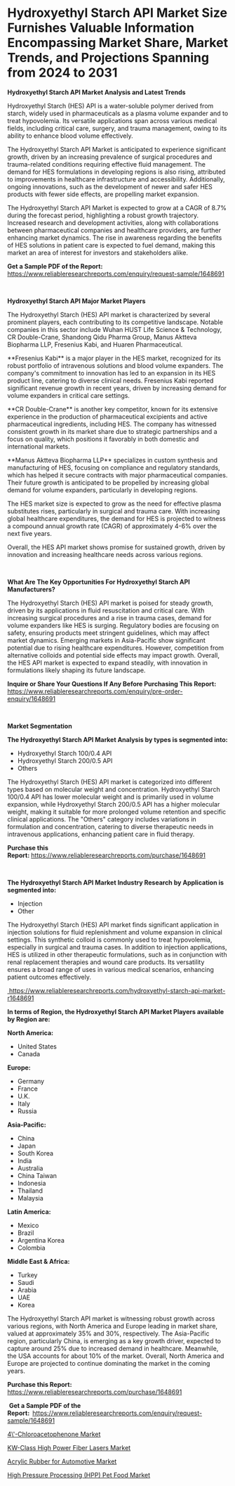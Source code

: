 <p><h1>Hydroxyethyl Starch API Market Size Furnishes Valuable Information Encompassing Market Share, Market Trends, and Projections Spanning from 2024 to 2031</h1></p><p><strong>Hydroxyethyl Starch API Market Analysis and Latest Trends</strong></p>
<p><p>Hydroxyethyl Starch (HES) API is a water-soluble polymer derived from starch, widely used in pharmaceuticals as a plasma volume expander and to treat hypovolemia. Its versatile applications span across various medical fields, including critical care, surgery, and trauma management, owing to its ability to enhance blood volume effectively.</p><p>The Hydroxyethyl Starch API Market is anticipated to experience significant growth, driven by an increasing prevalence of surgical procedures and trauma-related conditions requiring effective fluid management. The demand for HES formulations in developing regions is also rising, attributed to improvements in healthcare infrastructure and accessibility. Additionally, ongoing innovations, such as the development of newer and safer HES products with fewer side effects, are propelling market expansion.</p><p>The Hydroxyethyl Starch API Market is expected to grow at a CAGR of 8.7% during the forecast period, highlighting a robust growth trajectory. Increased research and development activities, along with collaborations between pharmaceutical companies and healthcare providers, are further enhancing market dynamics. The rise in awareness regarding the benefits of HES solutions in patient care is expected to fuel demand, making this market an area of interest for investors and stakeholders alike.</p></p>
<p><strong>Get a Sample PDF of the Report:&nbsp;</strong> <a href="https://www.reliableresearchreports.com/enquiry/request-sample/1648691?utm_campaign=112&utm_medium=2&utm_source=Github&utm_content=ia&utm_term=29122024&utm_id=hydroxyethyl-starch-api">https://www.reliableresearchreports.com/enquiry/request-sample/1648691</a></p>
<p>&nbsp;</p>
<p><strong>Hydroxyethyl Starch API Major Market Players</strong></p>
<p><p>The Hydroxyethyl Starch (HES) API market is characterized by several prominent players, each contributing to its competitive landscape. Notable companies in this sector include Wuhan HUST Life Science & Technology, CR Double-Crane, Shandong Qidu Pharma Group, Manus Aktteva Biopharma LLP, Fresenius Kabi, and Huaren Pharmaceutical.</p><p>**Fresenius Kabi** is a major player in the HES market, recognized for its robust portfolio of intravenous solutions and blood volume expanders. The company's commitment to innovation has led to an expansion in its HES product line, catering to diverse clinical needs. Fresenius Kabi reported significant revenue growth in recent years, driven by increasing demand for volume expanders in critical care settings.</p><p>**CR Double-Crane** is another key competitor, known for its extensive experience in the production of pharmaceutical excipients and active pharmaceutical ingredients, including HES. The company has witnessed consistent growth in its market share due to strategic partnerships and a focus on quality, which positions it favorably in both domestic and international markets.</p><p>**Manus Aktteva Biopharma LLP** specializes in custom synthesis and manufacturing of HES, focusing on compliance and regulatory standards, which has helped it secure contracts with major pharmaceutical companies. Their future growth is anticipated to be propelled by increasing global demand for volume expanders, particularly in developing regions.</p><p>The HES market size is expected to grow as the need for effective plasma substitutes rises, particularly in surgical and trauma care. With increasing global healthcare expenditures, the demand for HES is projected to witness a compound annual growth rate (CAGR) of approximately 4-6% over the next five years.</p><p>Overall, the HES API market shows promise for sustained growth, driven by innovation and increasing healthcare needs across various regions. </p></p>
<p>&nbsp;</p>
<p><strong>What Are The Key Opportunities For Hydroxyethyl Starch API Manufacturers?</strong></p>
<p><p>The Hydroxyethyl Starch (HES) API market is poised for steady growth, driven by its applications in fluid resuscitation and critical care. With increasing surgical procedures and a rise in trauma cases, demand for volume expanders like HES is surging. Regulatory bodies are focusing on safety, ensuring products meet stringent guidelines, which may affect market dynamics. Emerging markets in Asia-Pacific show significant potential due to rising healthcare expenditures. However, competition from alternative colloids and potential side effects may impact growth. Overall, the HES API market is expected to expand steadily, with innovation in formulations likely shaping its future landscape.</p></p>
<p><strong>Inquire or Share Your Questions If Any Before Purchasing This Report:</strong> <a href="https://www.reliableresearchreports.com/enquiry/pre-order-enquiry/1648691?utm_campaign=112&utm_medium=2&utm_source=Github&utm_content=ia&utm_term=29122024&utm_id=hydroxyethyl-starch-api">https://www.reliableresearchreports.com/enquiry/pre-order-enquiry/1648691</a></p>
<p>&nbsp;</p>
<p><strong>Market Segmentation</strong></p>
<p><strong>The Hydroxyethyl Starch API Market Analysis by types is segmented into:</strong></p>
<p><ul><li>Hydroxyethyl Starch 100/0.4 API</li><li>Hydroxyethyl Starch 200/0.5 API</li><li>Others</li></ul></p>
<p><p>The Hydroxyethyl Starch (HES) API market is categorized into different types based on molecular weight and concentration. Hydroxyethyl Starch 100/0.4 API has lower molecular weight and is primarily used in volume expansion, while Hydroxyethyl Starch 200/0.5 API has a higher molecular weight, making it suitable for more prolonged volume retention and specific clinical applications. The "Others" category includes variations in formulation and concentration, catering to diverse therapeutic needs in intravenous applications, enhancing patient care in fluid therapy.</p></p>
<p><strong>Purchase this Report:&nbsp;</strong><a href="https://www.reliableresearchreports.com/purchase/1648691?utm_campaign=112&utm_medium=2&utm_source=Github&utm_content=ia&utm_term=29122024&utm_id=hydroxyethyl-starch-api">https://www.reliableresearchreports.com/purchase/1648691</a></p>
<p>&nbsp;</p>
<p><strong>The Hydroxyethyl Starch API Market Industry Research by Application is segmented into:</strong></p>
<p><ul><li>Injection</li><li>Other</li></ul></p>
<p><p>The Hydroxyethyl Starch (HES) API market finds significant application in injection solutions for fluid replenishment and volume expansion in clinical settings. This synthetic colloid is commonly used to treat hypovolemia, especially in surgical and trauma cases. In addition to injection applications, HES is utilized in other therapeutic formulations, such as in conjunction with renal replacement therapies and wound care products. Its versatility ensures a broad range of uses in various medical scenarios, enhancing patient outcomes effectively.</p></p>
<p><a href="https://www.reliableresearchreports.com/hydroxyethyl-starch-api-market-r1648691?utm_campaign=112&utm_medium=2&utm_source=Github&utm_content=ia&utm_term=29122024&utm_id=hydroxyethyl-starch-api">&nbsp;https://www.reliableresearchreports.com/hydroxyethyl-starch-api-market-r1648691</a></p>
<p><strong>In terms of Region, the Hydroxyethyl Starch API Market Players available by Region are:</strong></p>
<p>
    <p> <strong> North America: </strong>
        <ul>
            <li>United States</li>
            <li>Canada</li>
        </ul>
        </p> 
    <p> <strong> Europe: </strong>
        <ul>
            <li>Germany</li>
            <li>France</li>
            <li>U.K.</li>
            <li>Italy</li>
            <li>Russia</li>
        </ul>
        </p> 
    <p> <strong> Asia-Pacific: </strong>
        <ul>
            <li>China</li>
            <li>Japan</li>
            <li>South Korea</li>
            <li>India</li>
            <li>Australia</li>
            <li>China Taiwan</li>
            <li>Indonesia</li>
            <li>Thailand</li>
            <li>Malaysia</li>
        </ul>
        </p> 
    <p> <strong> Latin America: </strong>
        <ul>
            <li>Mexico</li>
            <li>Brazil</li>
            <li>Argentina Korea</li>
            <li>Colombia</li>
        </ul>
        </p> 
    <p> <strong> Middle East & Africa: </strong>
        <ul>
            <li>Turkey</li>
            <li>Saudi</li>
            <li>Arabia</li>
            <li>UAE</li>
            <li>Korea</li>
        </ul>
    </p>
    </p>
<p><p>The Hydroxyethyl Starch API market is witnessing robust growth across various regions, with North America and Europe leading in market share, valued at approximately 35% and 30%, respectively. The Asia-Pacific region, particularly China, is emerging as a key growth driver, expected to capture around 25% due to increased demand in healthcare. Meanwhile, the USA accounts for about 10% of the market. Overall, North America and Europe are projected to continue dominating the market in the coming years.</p></p>
<p><strong>Purchase this Report: </strong><a href="https://www.reliableresearchreports.com/purchase/1648691?utm_campaign=112&utm_medium=2&utm_source=Github&utm_content=ia&utm_term=29122024&utm_id=hydroxyethyl-starch-api">https://www.reliableresearchreports.com/purchase/1648691</a></p>
<p>&nbsp;<strong>Get a Sample PDF of the Report:&nbsp;&nbsp;</strong><a href="https://www.reliableresearchreports.com/enquiry/request-sample/1648691?utm_campaign=112&utm_medium=2&utm_source=Github&utm_content=ia&utm_term=29122024&utm_id=hydroxyethyl-starch-api">https://www.reliableresearchreports.com/enquiry/request-sample/1648691</a></p>
<p><strong></strong></p>
<p><p><a href="https://github.com/delindacallegari68/Market-Research-Report-List-1/blob/main/4-chloroacetophenone-market.md?utm_campaign=112&utm_medium=2&utm_source=Github&utm_content=ia&utm_term=29122024&utm_id=hydroxyethyl-starch-api">4\'-Chloroacetophenone Market</a></p><p><a href="https://github.com/steidmindy199393/Market-Research-Report-List-1/blob/main/kw-class-high-power-fiber-lasers-market.md?utm_campaign=112&utm_medium=2&utm_source=Github&utm_content=ia&utm_term=29122024&utm_id=hydroxyethyl-starch-api">KW-Class High Power Fiber Lasers Market</a></p><p><a href="https://github.com/klindsey95/Market-Research-Report-List-1/blob/main/acrylic-rubber-for-automotive-market.md?utm_campaign=112&utm_medium=2&utm_source=Github&utm_content=ia&utm_term=29122024&utm_id=hydroxyethyl-starch-api">Acrylic Rubber for Automotive Market</a></p><p><a href="https://github.com/santosh758595/Market-Research-Report-List-6/blob/main/high-pressure-processing-hpp-pet-food-market.md?utm_campaign=112&utm_medium=2&utm_source=Github&utm_content=ia&utm_term=29122024&utm_id=hydroxyethyl-starch-api">High Pressure Processing (HPP) Pet Food Market</a></p></p>